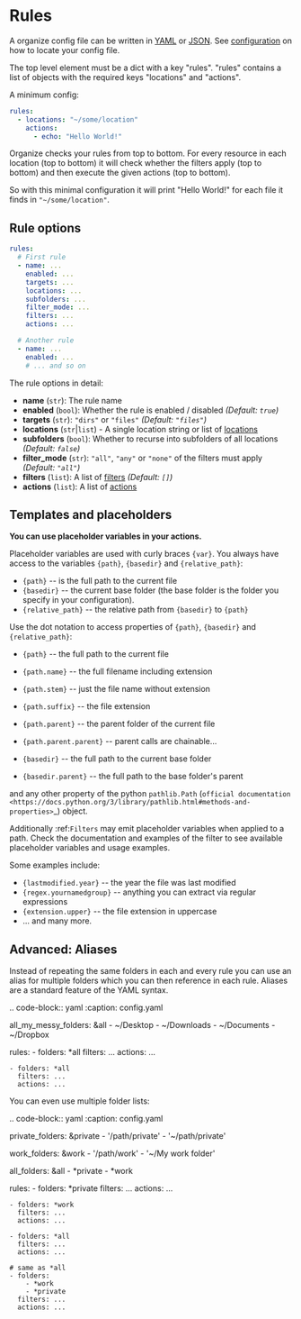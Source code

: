 # Rules

A organize config file can be written in [YAML](https://learnxinyminutes.com/docs/yaml/)
or [JSON](https://learnxinyminutes.com/docs/json/). See [configuration](00-configuration.md)
on how to locate your config file.

The top level element must be a dict with a key "rules".
"rules" contains a list of objects with the required keys "locations" and "actions".

A minimum config:

```yaml
rules:
  - locations: "~/some/location"
    actions:
      - echo: "Hello World!"
```

Organize checks your rules from top to bottom. For every resource in each location (top to bottom)
it will check whether the filters apply (top to bottom) and then execute the given actions (top to bottom).

So with this minimal configuration it will print "Hello World!" for each file it finds in `"~/some/location"`.

## Rule options

```yaml
rules:
  # First rule
  - name: ...
    enabled: ...
    targets: ...
    locations: ...
    subfolders: ...
    filter_mode: ...
    filters: ...
    actions: ...

  # Another rule
  - name: ...
    enabled: ...
    # ... and so on
```

The rule options in detail:

- **name** (`str`): The rule name
- **enabled** (`bool`): Whether the rule is enabled / disabled _(Default: `true`)_
- **targets** (`str`): `"dirs"` or `"files"` _(Default: `"files"`)_
- **locations** (`str`|`list`) - A single location string or list of [locations](02-locations.md)
- **subfolders** (`bool`): Whether to recurse into subfolders of all locations _(Default: `false`)_
- **filter_mode** (`str`): `"all"`, `"any"` or `"none"` of the filters must apply _(Default: `"all"`)_
- **filters** (`list`): A list of [filters](03-filters.md) _(Default: `[]`)_
- **actions** (`list`): A list of [actions](04-actions.md)

## Templates and placeholders

**You can use placeholder variables in your actions.**

Placeholder variables are used with curly braces `{var}`.
You always have access to the variables `{path}`, `{basedir}` and `{relative_path}`:

- `{path}` -- is the full path to the current file
- `{basedir}` -- the current base folder (the base folder is the folder you
  specify in your configuration).
- `{relative_path}` -- the relative path from `{basedir}` to `{path}`

Use the dot notation to access properties of `{path}`, `{basedir}` and `{relative_path}`:

- `{path}` -- the full path to the current file
- `{path.name}` -- the full filename including extension
- `{path.stem}` -- just the file name without extension
- `{path.suffix}` -- the file extension
- `{path.parent}` -- the parent folder of the current file
- `{path.parent.parent}` -- parent calls are chainable...

- `{basedir}` -- the full path to the current base folder
- `{basedir.parent}` -- the full path to the base folder's parent

and any other property of the python `pathlib.Path` (`official documentation <https://docs.python.org/3/library/pathlib.html#methods-and-properties>`\_) object.

Additionally :ref:`Filters` may emit placeholder variables when applied to a
path. Check the documentation and examples of the filter to see available
placeholder variables and usage examples.

Some examples include:

- `{lastmodified.year}` -- the year the file was last modified
- `{regex.yournamedgroup}` -- anything you can extract via regular expressions
- `{extension.upper}` -- the file extension in uppercase
- ... and many more.


## Advanced: Aliases

Instead of repeating the same folders in each and every rule you can use an alias for multiple folders which you can then reference in each rule.
Aliases are a standard feature of the YAML syntax.

.. code-block:: yaml
:caption: config.yaml

all_my_messy_folders: &all - ~/Desktop - ~/Downloads - ~/Documents - ~/Dropbox

rules: - folders: \*all
filters: ...
actions: ...

    - folders: *all
      filters: ...
      actions: ...

You can even use multiple folder lists:

.. code-block:: yaml
:caption: config.yaml

private_folders: &private - '/path/private' - '~/path/private'

work_folders: &work - '/path/work' - '~/My work folder'

all_folders: &all - *private - *work

rules: - folders: \*private
filters: ...
actions: ...

    - folders: *work
      filters: ...
      actions: ...

    - folders: *all
      filters: ...
      actions: ...

    # same as *all
    - folders:
        - *work
        - *private
      filters: ...
      actions: ...
